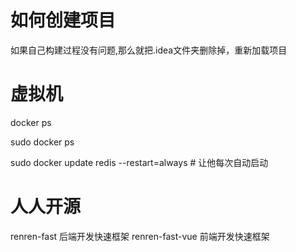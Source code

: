 # 如何创建项目

如果自己构建过程没有问题,那么就把.idea文件夹删除掉，重新加载项目


# 虚拟机

docker ps

sudo docker ps

sudo docker update redis --restart=always # 让他每次自动启动

# 人人开源

renren-fast 后端开发快速框架
renren-fast-vue 前端开发快速框架



















